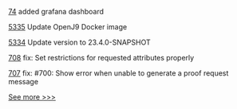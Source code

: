 
[74](https://github.com/hyperledger-labs/hlf-connector/pull/74) added grafana dashboard

[5335](https://github.com/hyperledger/besu/pull/5335) Update OpenJ9 Docker image

[5334](https://github.com/hyperledger/besu/pull/5334) Update version to 23.4.0-SNAPSHOT

[708](https://github.com/hyperledger/aries-mobile-agent-react-native/pull/708) fix: Set restrictions for requested attributes properly

[707](https://github.com/hyperledger/aries-mobile-agent-react-native/pull/707) fix: #700: Show error when unable to generate a proof request message


[See more >>>](https://start-here.hyperledger.org/pull-requests)
